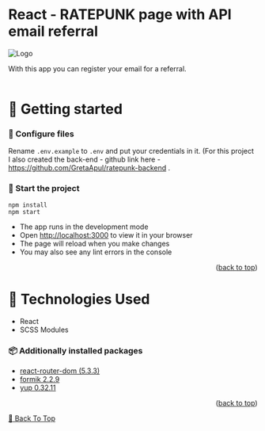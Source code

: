 # React - RATEPUNK page with API email referral

 <img src="/assets/Group 12.svg" alt="Logo" />

With this app you can register your email for a referral.
<br /><br />

# 🚀 Getting started

### 🔨 Configure files

Rename `.env.example` to `.env` and put your credentials in it.
(For this project I also created the back-end - github link here - https://github.com/GretaApul/ratepunk-backend .
<br />

### 🎈 Start the project

```
npm install
npm start
```

- The app runs in the development mode
- Open [http://localhost:3000](http://localhost:3000) to view it in your browser
- The page will reload when you make changes
- You may also see any lint errors in the console

<p align="right">(<a href="#top">back to top</a>)</p>

# 🔧 Technologies Used

- React
- SCSS Modules

### 📦 Additionally installed packages

- [react-router-dom (5.3.3)](https://www.npmjs.com/package/react-router-dom)
- [formik 2.2.9](https://www.npmjs.com/package/formik)
- [yup 0.32.11](https://www.npmjs.com/package/yup)

<p align="right">(<a href="#top">back to top</a>)</p>

[🔼 Back To Top](#top)
